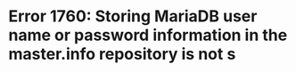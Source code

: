 # Error 1760: Storing MariaDB user name or password information in the master.info repository is not s

